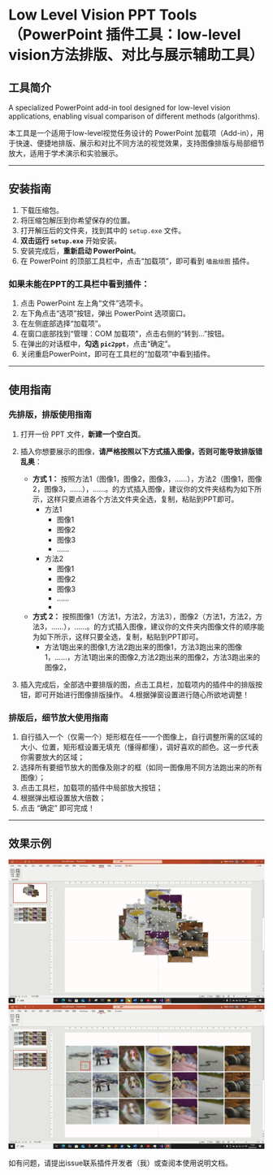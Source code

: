 # Low Level Vision PPT Tools（PowerPoint 插件工具：low-level vision方法排版、对比与展示辅助工具）

## 工具简介
A specialized PowerPoint add-in tool designed for low-level vision applications, enabling visual comparison of different methods (algorithms).

本工具是一个适用于low-level视觉任务设计的 PowerPoint 加载项（Add-in），用于快速、便捷地排版、展示和对比不同方法的视觉效果，支持图像排版与局部细节放大，适用于学术演示和实验展示。

---

## 安装指南

1. 下载压缩包。
2. 将压缩包解压到你希望保存的位置。
3. 打开解压后的文件夹，找到其中的 `setup.exe` 文件。
4. **双击运行 `setup.exe`** 开始安装。
5. 安装完成后，**重新启动 PowerPoint**。
6. 在 PowerPoint 的顶部工具栏中，点击“加载项”，即可看到 `嗑盐绘图` 插件。

### 如果未能在PPT的工具栏中看到插件：

1. 点击 PowerPoint 左上角“文件”选项卡。
2. 左下角点击“选项”按钮，弹出 PowerPoint 选项窗口。
3. 在左侧底部选择“加载项”。
4. 在窗口底部找到“管理：COM 加载项”，点击右侧的“转到...”按钮。
5. 在弹出的对话框中，**勾选 `pic2ppt`**，点击“确定”。
6. 关闭重启PowerPoint，即可在工具栏的“加载项”中看到插件。

---

## 使用指南

### 先排版，排版使用指南

1. 打开一份 PPT 文件，**新建一个空白页**。
2. 插入你想要展示的图像，**请严格按照以下方式插入图像，否则可能导致排版错乱奥**：

   - **方式 1：** 按照方法1（图像1，图像2，图像3，……），方法2（图像1，图像2，图像3，……），……。的方式插入图像，建议你的文件夹结构为如下所示，这样只要点进各个方法文件夹全选，复制，粘贴到PPT即可。
       - 方法1
         - 图像1
         - 图像2
         - 图像3
         - ……
       - 方法2
         - 图像1
         - 图像2
         - 图像3
         - ……
         -  
   - **方式 2：** 按照图像1（方法1，方法2，方法3），图像2（方法1，方法2，方法3，……），……。的方式插入图像，建议你的文件夹内图像文件的顺序能为如下所示，这样只要全选，复制，粘贴到PPT即可。
     - 方法1跑出来的图像1,方法2跑出来的图像1，方法3跑出来的图像1，……，方法1跑出来的图像2,方法2跑出来的图像2，方法3跑出来的图像2，

3. 插入完成后，全部选中要排版的图，点击工具栏，加载项内的插件中的排版按钮，即可开始进行图像排版操作。
4.根据弹窗设置进行随心所欲地调整！

### 排版后，细节放大使用指南

1. 自行插入一个（仅需一个）矩形框在任一一个图像上，自行调整所需的区域的大小、位置，矩形框设置无填充（懂得都懂），调好喜欢的颜色。这一步代表你需要放大的区域；
2. 选择所有要细节放大的图像及刚才的框（如同一图像用不同方法跑出来的所有图像）；
3. 点击工具栏，加载项的插件中局部放大按钮；
4. 根据弹出框设置放大倍数；
5. 点击 “确定” 即可完成！
---

## 效果示例

![按顺序插入好后的一键排版](examples/reposition.gif)
![设置区域框后的一键局部放大](examples/zoomin.gif)

如有问题，请提出issue联系插件开发者（我）或查阅本使用说明文档。

